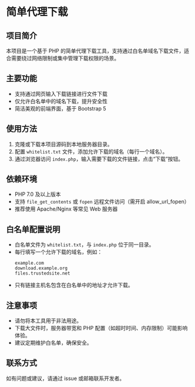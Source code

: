 # 简单代理下载

## 项目简介
本项目是一个基于 PHP 的简单代理下载工具，支持通过白名单域名下载文件，适合需要绕过网络限制或集中管理下载权限的场景。

## 主要功能
- 支持通过网页输入下载链接进行文件下载
- 仅允许白名单中的域名下载，提升安全性
- 简洁美观的前端界面，基于 Bootstrap 5

## 使用方法
1. 克隆或下载本项目源码到本地服务器目录。
2. 配置 `whitelist.txt` 文件，添加允许下载的域名（每行一个域名）。
3. 通过浏览器访问 `index.php`，输入需要下载的文件链接，点击“下载”按钮。

## 依赖环境
- PHP 7.0 及以上版本
- 支持 `file_get_contents` 或 `fopen` 远程文件访问（需开启 allow_url_fopen）
- 推荐使用 Apache/Nginx 等常见 Web 服务器

## 白名单配置说明
- 白名单文件为 `whitelist.txt`，与 `index.php` 位于同一目录。
- 每行填写一个允许下载的域名，例如：
  ```
  example.com
  download.example.org
  files.trustedsite.net
  ```
- 只有链接主机名包含在白名单中的地址才允许下载。

## 注意事项
- 请勿将本工具用于非法用途。
- 下载大文件时，服务器带宽和 PHP 配置（如超时时间、内存限制）可能影响体验。
- 建议定期维护白名单，确保安全。

## 联系方式
如有问题或建议，请通过 issue 或邮箱联系开发者。